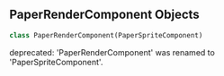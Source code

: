 ## PaperRenderComponent Objects

```python
class PaperRenderComponent(PaperSpriteComponent)
```

deprecated: 'PaperRenderComponent' was renamed to 'PaperSpriteComponent'.

<a id="unreal.PaperTileLayer"></a>